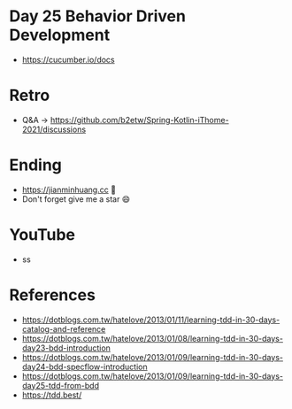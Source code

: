 # Day 25 Behavior Driven Development
* https://cucumber.io/docs

# Retro
* Q&A -> https://github.com/b2etw/Spring-Kotlin-iThome-2021/discussions

# Ending
* https://jianminhuang.cc 🌈
* Don't forget give me a star 😄

# YouTube
* ss

# References
* https://dotblogs.com.tw/hatelove/2013/01/11/learning-tdd-in-30-days-catalog-and-reference
* https://dotblogs.com.tw/hatelove/2013/01/08/learning-tdd-in-30-days-day23-bdd-introduction
* https://dotblogs.com.tw/hatelove/2013/01/09/learning-tdd-in-30-days-day24-bdd-specflow-introduction
* https://dotblogs.com.tw/hatelove/2013/01/09/learning-tdd-in-30-days-day25-tdd-from-bdd
* https://tdd.best/
